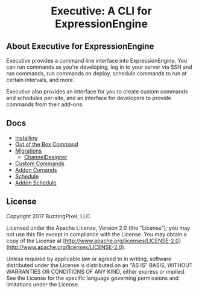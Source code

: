 <div align="center">
    <h1>Executive: A CLI for ExpressionEngine</h1>
</div>

## About Executive for ExpressionEngine

Executive provides a command line interface into ExpressionEngine. You can run commands as you're developing, log in to your server via SSH and run commands, run commands on deploy, schedule commands to run at certain intervals, and more.

Executive also provides an interface for you to create custom commands and schedules per-site, and an interface for developers to provide commands from their add-ons.

## Docs

- [Installing](install.md)
- [Out of the Box Command](docs/out-of-box-commands.md)
- [Migrations](docs/migrations.md)
    - [ChannelDesigner](docs/channel-designer.md)
- [Custom Commands](docs/custom-commands.md)
- [Addon Comands](docs/addon-commands.md)
- [Schedule](docs/schedule.md)
- [Addon Schedule](docs/addon-schedule.md)

## License

Copyright 2017 BuzzingPixel, LLC

Licensed under the Apache License, Version 2.0 (the "License");
you may not use this file except in compliance with the License.
You may obtain a copy of the License at [http://www.apache.org/licenses/LICENSE-2.0](http://www.apache.org/licenses/LICENSE-2.0).

Unless required by applicable law or agreed to in writing, software
distributed under the License is distributed on an "AS IS" BASIS,
WITHOUT WARRANTIES OR CONDITIONS OF ANY KIND, either express or implied.
See the License for the specific language governing permissions and
limitations under the License.
